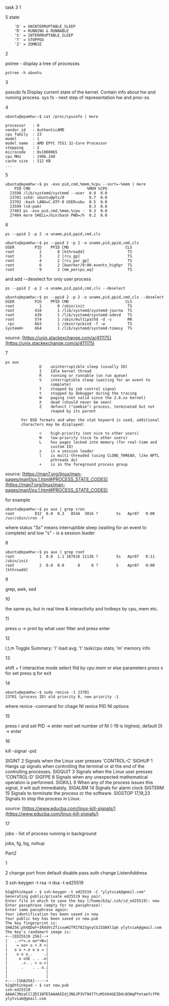 task 3
1

5 state
```
    'D' = UNINTERRUPTABLE_SLEEP
    'R' = RUNNING & RUNNABLE
    'S' = INTERRRUPTABLE_SLEEP
    'T' = STOPPED
    'Z' = ZOMBIE
```

2

pstree - display a tree of processes

```
pstree -h ubuntu
```

3

pseudo fs
Display current state of the kernel.
Contain info about hw and running process.
sys fs - next step of representation hw and proc-ss.

4

```
ubuntu@epamhw:~$ cat /proc/cpuinfo | more

processor	: 0
vendor_id	: AuthenticAMD
cpu family	: 23
model		: 1
model name	: AMD EPYC 7551 32-Core Processor
stepping	: 2
microcode	: 0x1000065
cpu MHz		: 1996.249
cache size	: 512 KB
...
```

5

```
ubuntu@epamhw:~$ ps -exo pid,cmd,%mem,%cpu --sort=-%mem | more
    PID CMD                         %MEM %CPU
  23598 /lib/systemd/systemd --user  0.9  0.0
  23701 sshd: ubuntu@pts/0           0.7  0.0
  23702 -bash LANG=C.UTF-8 USER=ubu  0.5  0.0
  23599 (sd-pam)                     0.3  0.0
  27403 ps -exo pid,cmd,%mem,%cpu -  0.3  0.0
  27404 more SHELL=/bin/bash PWD=/h  0.2  0.0
```

6

```
ps --ppid 2 -p 2 -o uname,pid,ppid,cmd,cls

ubuntu@epamhw:~$ ps --ppid 2 -p 2 -o uname,pid,ppid,cmd,cls
USER         PID    PPID CMD                         CLS
root           2       0 [kthreadd]                   TS
root           3       2 [rcu_gp]                     TS
root           4       2 [rcu_par_gp]                 TS
root           6       2 [kworker/0:0H-events_highpr  TS
root           9       2 [mm_percpu_wq]               TS

```

and add --deselect for only user process

```
ps --ppid 2 -p 2 -o uname,pid,ppid,cmd,cls --deselect

ubuntu@epamhw:~$ ps --ppid 2 -p 2 -o uname,pid,ppid,cmd,cls --deselect
USER         PID    PPID CMD                         CLS
root           1       0 /sbin/init                   TS
root         410       1 /lib/systemd/systemd-journa  TS
root         439       1 /lib/systemd/systemd-udevd   TS
root         574       1 /sbin/multipathd -d -s       RR
_rpc         663       1 /sbin/rpcbind -f -w          TS
systemd+     664       1 /lib/systemd/systemd-timesy  TS

```
source: [https://unix.stackexchange.com/a/411175](https://unix.stackexchange.com/a/411175)

7

```
ps aux
               D    uninterruptible sleep (usually IO)
               I    Idle kernel thread
               R    running or runnable (on run queue)
               S    interruptible sleep (waiting for an event to
                    complete)
               T    stopped by job control signal
               t    stopped by debugger during the tracing
               W    paging (not valid since the 2.6.xx kernel)
               X    dead (should never be seen)
               Z    defunct ("zombie") process, terminated but not
                    reaped by its parent

       For BSD formats and when the stat keyword is used, additional
       characters may be displayed:

               <    high-priority (not nice to other users)
               N    low-priority (nice to other users)
               L    has pages locked into memory (for real-time and
                    custom IO)
               s    is a session leader
               l    is multi-threaded (using CLONE_THREAD, like NPTL
                    pthreads do)
               +    is in the foreground process group

```
source: [https://man7.org/linux/man-pages/man1/ps.1.html#PROCESS_STATE_CODES](https://man7.org/linux/man-pages/man1/ps.1.html#PROCESS_STATE_CODES)

for example 

```
ubuntu@epamhw:~$ ps aux | grep cron
root         832  0.0  0.3   8544  3016 ?        Ss   Apr07   0:00 /usr/sbin/cron -f
```
where status "Ss" means interruptible sleep (waiting for an event to complete)
and low "s" - is a session leader

8

```
ubuntu@epamhw:~$ ps aux | grep root
root           1  0.0  1.1 167616 11136 ?        Ss   Apr07   0:11 /sbin/init
root           2  0.0  0.0      0     0 ?        S    Apr07   0:00 [kthreadd]
```

9

grep, awk, sed

10

the same ps, but in real time & interactivity and hotkeys by cpu, mem etc.

11

press u -> print by what user filter and press enter

12

l,t,m     Toggle Summary: 'l' load avg; 't' task/cpu stats; 'm' memory info

13

shift + f interactive mode
select fild by _cpu_ _mem_ or else parameters
press s for set
press q for exit

14

```
ubuntu@epamhw:~$ sudo renice -1 23701
23701 (process ID) old priority 0, new priority -1
```
where renice -command for chage NI
renice PID NI options

15

press r and set PID -> enter
next set number of NI (-19 is highest, default 0) -> enter

16

kill -signal -pid

SIGINT 	2 	Signals when the Linux user presses ‘CONTROL-C’
SIGHUP 	1 	Hangs up signals when controlling the terminal or at the end of the controlling processes.
SIGQUIT 	3 	Signals when the Linux user presses ‘CONTROL-D’
SIGFPE 	8 	Signals when any unexpected mathematical operation is performed.
SIGKILL 	9 	When any of the process issues this signal, it will quit immediately.
SIGALRM 	14 	Signals for alarm clock
SIGTERM 	15 	Signals to terminate the process or the software.
SIGSTOP 	17,19,23 	Signals to stop the process in Linux.

source: [https://www.educba.com/linux-kill-signals/](https://www.educba.com/linux-kill-signals/)

17

jobs - list of process running in background

jobs, fg, bg, nohup

Part2

1

2
change port from default
disable pass auth
change ListenAddress

3
ssh-keygen -t rsa
-t dsa 
-t ed25519
```
b2q@thinkpad ~ $ ssh-keygen -t ed25519 -C "ylytviak@gmail.com"
Generating public/private ed25519 key pair.
Enter file in which to save the key (/home/b2q/.ssh/id_ed25519): new
Enter passphrase (empty for no passphrase):
Enter same passphrase again:
Your identification has been saved in new
Your public key has been saved in new.pub
The key fingerprint is:
SHA256:phXQDoF+IRXdVcZTixxwH2TRIf823gnyCGJIGNXl1qk ylytviak@gmail.com
The key's randomart image is:
+--[ED25519 256]--+
|   ..+*=.o oo*+B=|
|    = oo+ o +.X +|
|   o o +.o o o = |
|    o o o..     .|
|     o oSE . . .o|
|      .+. . + o.+|
|      .    . . o.|
|                 |
|                 |
+----[SHA256]-----+
b2q@thinkpad ~ $ cat new.pub
ssh-ed25519 AAAAC3NzaC1lZDI1NTE5AAAAIEdj3NbJP3V79477txM1h64GEIDdcN3WqPYotam7cfPH ylytviak@gmail.com
```

